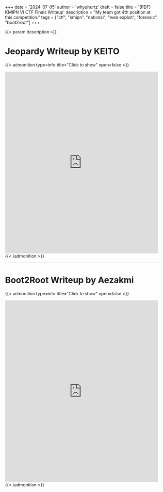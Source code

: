 +++
date = '2024-07-05'
author = 'whyuhurtz'
draft = false
title = '(PDF) KMIPN VI CTF Finals Writeup'
description = "My team got 4th position at this competition."
tags = ["ctf", "kmipn", "national", "web exploit", "forensic", "boot2root"]
+++

{{< param description >}}

# Jeopardy Writeup by KEITO

{{< admonition type=info title="Click to show" open=false >}}
<iframe
  src="https://mozilla.github.io/pdf.js/web/viewer.html?file=https://raw.githubusercontent.com/whyuhurtz/hugo-blog/main/assets/pdf/KMIPNVI-KEITO_Jeopardy.pdf"
  width="100%"
  height="600px"
  style="border: none;">
</iframe>
{{< /admonition >}}

---

# Boot2Root Writeup by Aezakmi

{{< admonition type=info title="Click to show" open=false >}}
<iframe
  src="https://mozilla.github.io/pdf.js/web/viewer.html?file=https://raw.githubusercontent.com/whyuhurtz/hugo-blog/main/assets/pdf/KMIPNVI-Aezakmi_Boot2Root.pdf"
  width="100%"
  height="600px"
  style="border: none;">
</iframe>
{{< /admonition >}}
